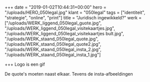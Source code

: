 +++
date = "2019-01-02T10:44:31+00:00"
hero = "/uploads/HERO_050legal.jpg"
klant = "050legal"
tags = ["identiteit", "strategie", "online", "print"]
title = "Juridisch ingewikkeld?"
werk = ["/uploads/WERK_liggend_050legal_guote.jpg", "/uploads/WERK_liggend_050legal_visitekaartjes.jpg", "/uploads/WERK_liggend_050legal_visitekaartjes bult.jpg", "/uploads/WERK_staand_050legal_quote.jpg", "/uploads/WERK_staand_050legal_quote2.jpg", "/uploads/WERK_staand_050legal_insta_2.jpg", "/uploads/WERK_staand_050legal_insta_1.jpg"]

+++
Logo is een gif

De quote's moeten naast elkaar. Tevens de insta-afbeeldingen